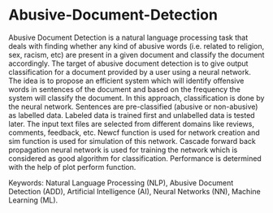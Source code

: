 # Abusive-Document-Detection

Abusive Document Detection is a natural language processing task that deals with
finding whether any kind of abusive words (i.e. related to religion, sex, racism, etc) are
present in a given document and classify the document accordingly. The target of
abusive document detection is to give output classification for a document provided by
a user using a neural network. The idea is to propose an efficient system which will
identify offensive words in sentences of the document and based on the frequency the
system will classify the document. In this approach, classification is done by the neural
network. Sentences are pre-classified (abusive or non-abusive) as labelled data. Labeled
data is trained first and unlabelled data is tested later. The input text files are selected
from different domains like reviews, comments, feedback, etc. Newcf function is used
for network creation and sim function is used for simulation of this network. Cascade
forward back propagation neural network is used for training the network which is
considered as good algorithm for classification. Performance is determined with the
help of plot perform function.

Keywords: Natural Language Processing (NLP), Abusive Document Detection (ADD),
Artificial Intelligence (AI), Neural Networks (NN), Machine Learning (ML).
